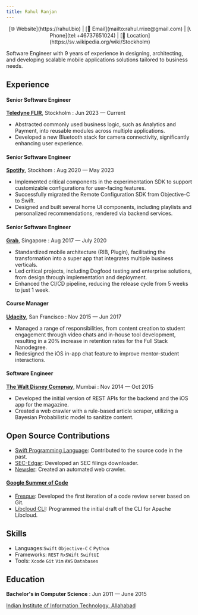 ```yaml
---
title: Rahul Ranjan
---
```


<div style="text-align: center">
[🌐 Website](https://rahul.bio) | [📨 Email](mailto:rahul.rrixe@gmail.com) | [📞 Phone](tel:+46737651024) | [📍 Location](https://sv.wikipedia.org/wiki/Stockholm)
</div>

Software Engineer with 9 years of experience in designing, architecting, and developing scalable mobile applications solutions tailored to business needs.

## Experience

#### Senior Software Engineer

**[Teledyne FLIR](https://www.flir.eu)**, Stockholm
: Jun 2023 — Current

- Abstracted commonly used business logic, such as Analytics and Payment, into reusable modules across multiple applications.
- Developed a new Bluetooth stack for camera connectivity, significantly enhancing user experience.

#### Senior Software Engineer

**[Spotify](https://spotify.com)**, Stockhom
: Aug 2020 — May 2023

- Implemented critical components in the experimentation SDK to support customizable configurations for user-facing features.
- Successfully migrated the Remote Configuration SDK from Objective-C to Swift.
- Designed and built several home UI components, including playlists and personalized recommendations, rendered via backend services.

#### Senior Software Engineer

**[Grab](https://grab.com)**, Singapore
: Aug 2017 — July 2020

- Standardized mobile architecture (RIB, Plugin), facilitating the transformation into a super app that integrates multiple business verticals.
- Led critical projects, including Dogfood testing and enterprise solutions, from design through implementation and deployment.
- Enhanced the CI/CD pipeline, reducing the release cycle from 5 weeks to just 1 week.

#### Course Manager

**[Udacity](https://udacity.com)**, San Francisco
: Nov 2015 — Jun 2017

- Managed a range of responsibilities, from content creation to student engagement through video chats and in-house tool development, resulting in a 20% increase in retention rates for the Full Stack Nanodegree.
- Redesigned the iOS in-app chat feature to improve mentor-student interactions.

#### Software Engineer

**[The Walt Disney Compnay](https://thewaltdisneycompany.com)**, Mumbai
: Nov 2014 — Oct 2015

- Developed the initial version of REST APIs for the backend and the iOS app for the magazine.
- Created a web crawler with a rule-based article scraper, utilizing a Bayesian Probabilistic model to sanitize content.

## Open Source Contributions

- [Swift Programming Language](https://github.com/swiftlang/swift/pulls?q=mentions%3Afluffybeing+is%3Aclosed+): Contributed to the source code in the past.
- [SEC-Edgar](https://github.com/sec-edgar/sec-edgar): Developed an SEC filings downloader.
- [Newsler](https://github.com/fluffybeing/newsler): Created an automated web crawler.

#### [Google Summer of Code](https://summerofcode.withgoogle.com/)
  - [Fresque](https://github.com/fedora-infra/fresque): Developed the first iteration of a code review server based on Git.
  - [Libcloud CLI](https://github.com/npsolve/libcloud-cli): Programmed the initial draft of the CLI for Apache Libcloud.

## Skills

- Languages:`Swift` `Objective-C` `C` `Python`
- Frameworks: `REST` `RxSWift` `SwiftUI`
- Tools: `Xcode` `Git` `Vim` `AWS` `Databases`

## Education

**Bachelor's in Computer Science**
: Jun 2011 — June 2015

[Indian Institute of Information Technology, Allahabad](https://www.iiita.ac.in/)